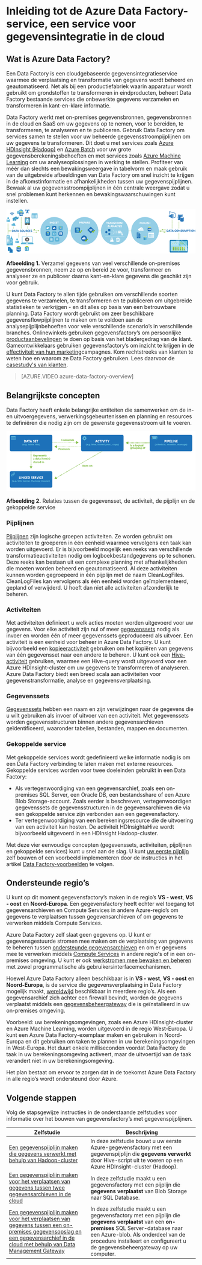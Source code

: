 <properties 
    pageTitle="Inleiding tot Data Factory, een gegevensintegratieservice | Microsoft Azure" 
    description="Leer wat een Data Factory is: een cloudgebaseerde gegevensintegratieservice waarmee de verplaatsing en transformatie van gegevens wordt beheerd en geautomatiseerd." 
    keywords="gegevensintegratie, cloudgegevensintegratie, wat is Azure Data Factory"
    services="data-factory" 
    documentationCenter="" 
    authors="spelluru" 
    manager="jhubbard" 
    editor="monicar"/>

<tags 
    ms.service="data-factory" 
    ms.workload="data-services" 
    ms.tgt_pltfrm="na" 
    ms.devlang="na" 
    ms.topic="get-started-article" 
    ms.date="09/08/2016" 
    ms.author="spelluru"/>


# Inleiding tot de Azure Data Factory-service, een service voor gegevensintegratie in de cloud

## Wat is Azure Data Factory? 
Een Data Factory is een cloudgebaseerde gegevensintegratieservice waarmee de verplaatsing en transformatie van gegevens wordt beheerd en geautomatiseerd. Net als bij een productiefabriek waarin apparatuur wordt gebruikt om grondstoffen te transformeren in eindproducten, beheert Data Factory bestaande services die onbewerkte gegevens verzamelen en transformeren in kant-en-klare informatie. 

Data Factory werkt met on-premises gegevensbronnen, gegevensbronnen in de cloud en SaaS om uw gegevens op te nemen, voor te bereiden, te transformeren, te analyseren en te publiceren. Gebruik Data Factory om services samen te stellen voor uw beheerde gegevensstroompijplijnen om uw gegevens te transformeren. Dit doet u met services zoals [Azure HDInsight (Hadoop)](http://azure.microsoft.com/documentation/services/hdinsight/) en [Azure Batch](https://azure.microsoft.com/documentation/services/batch/) voor uw grote gegevensberekeningsbehoeften en met services zoals [Azure Machine Learning](https://azure.microsoft.com/documentation/services/machine-learning/) om uw analyseoplossingen in werking te stellen. Profiteer van méér dan slechts een bewakingsweergave in tabelvorm en maak gebruik van de uitgebreide afbeeldingen van Data Factory om snel inzicht te krijgen in de afkomstinformatie en afhankelijkheden tussen uw gegevenspijplijnen. Bewaak al uw gegevensstroompijplijnen in één centrale weergave zodat u snel problemen kunt herkennen en bewakingswaarschuwingen kunt instellen.

![Diagram: Data Factory-overzicht, een service voor gegevensintegratie](./media/data-factory-introduction/what-is-azure-data-factory.png)

**Afbeelding 1.** Verzamel gegevens van veel verschillende on-premises gegevensbronnen, neem ze op en bereid ze voor, transformeer en analyseer ze en publiceer daarna kant-en-klare gegevens die geschikt zijn voor gebruik.

U kunt Data Factory te allen tijde gebruiken om verschillende soorten gegevens te verzamelen, te transformeren en te publiceren om uitgebreide statistieken te verkrijgen - en dit alles op basis van een betrouwbare planning. Data Factory wordt gebruikt om zeer beschikbare gegevensflowpijplijnen te maken om te voldoen aan de analysepijplijnbehoeften voor vele verschillende scenario’s in verschillende branches. Onlinewinkels gebruiken gegevensfactory’s om persoonlijke [productaanbevelingen](data-factory-product-reco-usecase.md) te doen op basis van het bladergedrag van de klant. Gameontwikkelaars gebruiken gegevensfactory’s om inzicht te krijgen in de [effectiviteit van hun marketing](data-factory-customer-profiling-usecase.md)campagnes. Kom rechtstreeks van klanten te weten hoe en waarom ze Data Factory gebruiken. Lees daarvoor de [casestudy's van klanten](data-factory-customer-case-studies.md). 

> [AZURE.VIDEO azure-data-factory-overview]

## Belangrijkste concepten

Data Factory heeft enkele belangrijke entiteiten die samenwerken om de in- en uitvoergegevens, verwerkingsgebeurtenissen en planning en resources te definiëren die nodig zijn om de gewenste gegevensstroom uit te voeren.

![Diagram: Data Factory, een service voor gegevensintegratie in de cloud - Belangrijkste concepten](./media/data-factory-introduction/data-integration-service-key-concepts.png)

**Afbeelding 2.** Relaties tussen de gegevensset, de activiteit, de pijplijn en de gekoppelde service

### Pijplijnen
[Pijplijnen](data-factory-create-pipelines.md) zijn logische groepen activiteiten. Ze worden gebruikt om activiteiten te groeperen in één eenheid waarmee vervolgens een taak kan worden uitgevoerd. Er is bijvoorbeeld mogelijk een reeks van verschillende transformatieactiviteiten nodig om logboekbestandgegevens op te schonen. Deze reeks kan bestaan uit een complexe planning met afhankelijkheden die moeten worden beheerd en geautomatiseerd. Al deze activiteiten kunnen worden gegroepeerd in één pijplijn met de naam CleanLogFiles. CleanLogFiles kan vervolgens als één eenheid worden geïmplementeerd, gepland of verwijderd. U hoeft dan niet alle activiteiten afzonderlijk te beheren.

### Activiteiten
Met activiteiten definieert u welk acties moeten worden uitgevoerd voor uw gegevens. Voor elke activiteit zijn nul of meer [gegevenssets](data-factory-create-datasets.md) nodig als invoer en worden één of meer gegevenssets geproduceerd als uitvoer. Een activiteit is een eenheid voor beheer in Azure Data Factory. U kunt bijvoorbeeld een [kopieeractiviteit](data-factory-data-movement-activities.md) gebruiken om het kopiëren van gegevens van één gegevensset naar een andere te beheren. U kunt ook een [Hive-activiteit](data-factory-data-transformation-activities.md) gebruiken, waarmee een Hive-query wordt uitgevoerd voor een Azure HDInsight-cluster om uw gegevens te transformeren of analyseren. Azure Data Factory biedt een breed scala aan activiteiten voor gegevenstransformatie, analyse en gegevensverplaatsing. 

### Gegevenssets
[Gegevenssets](data-factory-create-datasets.md) hebben een naam en zijn verwijzingen naar de gegevens die u wilt gebruiken als invoer of uitvoer van een activiteit. Met gegevenssets worden gegevensstructuren binnen andere gegevensarchieven geïdentificeerd, waaronder tabellen, bestanden, mappen en documenten.

### Gekoppelde service
Met gekoppelde services wordt gedefinieerd welke informatie nodig is om een Data Factory verbinding te laten maken met externe resources. Gekoppelde services worden voor twee doeleinden gebruikt in een Data Factory:

- Als vertegenwoordiging van een gegevensarchief, zoals een on-premises SQL Server, een Oracle DB, een bestandsshare of een Azure Blob Storage-account. Zoals eerder is beschreven, vertegenwoordigen gegevenssets de gegevensstructuren in de gegevensarchieven die via een gekoppelde service zijn verbonden aan een gegevensfactory.
- Ter vertegenwoordiging van een berekeningsresource die de uitvoering van een activiteit kan hosten. De activiteit HDInsightaHive wordt bijvoorbeeld uitgevoerd in een HDInsight Hadoop-cluster.

Met deze vier eenvoudige concepten (gegevenssets, activiteiten, pijplijnen en gekoppelde services) kunt u snel aan de slag. U kunt [uw eerste pijplijn](data-factory-build-your-first-pipeline.md) zelf bouwen of een voorbeeld implementeren door de instructies in het artikel [Data Factory-voorbeelden](data-factory-samples.md) te volgen. 

## Ondersteunde regio’s
U kunt op dit moment gegevensfactory’s maken in de regio’s **VS - west**, **VS - oost** en **Noord-Europa**. Een gegevensfactory heeft echter wel toegang tot gegevensarchieven en Compute Services in andere Azure-regio’s om gegevens te verplaatsen tussen gegevensarchieven of om gegevens te verwerken middels Compute Services. 

Azure Data Factory zelf slaat geen gegevens op. U kunt er gegevensgestuurde stromen mee maken om de verplaatsing van gegevens te beheren tussen [ondersteunde gegevensarchieven](data-factory-data-movement-activities.md#supported-data-stores) en om er gegevens mee te verwerken middels [Compute Services](data-factory-compute-linked-services.md) in andere regio's of in een on-premises omgeving. U kunt er ook [werkstromen mee bewaken en beheren](data-factory-monitor-manage-pipelines.md) met zowel programmatische als gebruikersinterfacemechanismen. 

Hoewel Azure Data Factory alleen beschikbaar is in **VS - west**, **VS - oost** en **Noord-Europa**, is de service die gegevensverplaatsing in Data Factory mogelijk maakt, [wereldwijd](data-factory-data-movement-activities.md#global) beschikbaar in meerdere regio’s. Als een gegevensarchief zich achter een firewall bevindt, worden de gegevens verplaatst middels een [gegevensbeheergateway](data-factory-move-data-between-onprem-and-cloud.md) die is geïnstalleerd in uw on-premises omgeving. 

Voorbeeld: uw berekeningsomgevingen, zoals een Azure HDInsight-cluster en Azure Machine Learning, worden uitgevoerd in de regio West-Europa. U kunt een Azure Data Factory-exemplaar maken en gebruiken in Noord-Europa en dit gebruiken om taken te plannen in uw berekeningsomgevingen in West-Europa. Het duurt enkele milliseconden voordat Data Factory de taak in uw berekeningsomgeving activeert, maar de uitvoertijd van de taak verandert niet in uw berekeningsomgeving.

Het plan bestaat om ervoor te zorgen dat in de toekomst Azure Data Factory in alle regio’s wordt ondersteund door Azure.
  
## Volgende stappen
Volg de stapsgewijze instructies in de onderstaande zelfstudies voor informatie over het bouwen van gegevensfactory’s met gegevenspijplijnen. 

Zelfstudie | Beschrijving
-------- | -----------
[Een gegevenspijplijn maken die gegevens verwerkt met behulp van Hadoop-cluster](data-factory-build-your-first-pipeline.md) | In deze zelfstudie bouwt u uw eerste Azure-gegevensfactory met een gegevenspijplijn die **gegevens verwerkt** door Hive-script uit te voeren op een Azure HDInsight-cluster (Hadoop). |
[Een gegevenspijplijn maken voor het verplaatsen van gegevens tussen twee gegevensarchieven in de cloud](data-factory-copy-data-from-azure-blob-storage-to-sql-database.md) | In deze zelfstudie maakt u een gegevensfactory met een pijplijn die **gegevens verplaatst** van Blob Storage naar SQL Database.
[Een gegevenspijplijn maken voor het verplaatsen van gegevens tussen een on-premises gegevensopslag en een gegevensarchief in de cloud met behulp van Data Management Gateway](data-factory-move-data-between-onprem-and-cloud.md) | In deze zelfstudie maakt u een gegevensfactory met een pijplijn die **gegevens verplaatst** van een **on-premises** SQL Server-database naar een Azure-blob. Als onderdeel van de procedure installeert en configureert u de gegevensbeheergateway op uw computer. 


<!--HONumber=Sep16_HO3-->


